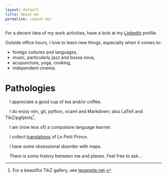```yaml
---
layout: default
title: About me
permalink: /about-me/
---
```


For a decent idea of my work activities, have a look at my [LinkedIn](https://linkedin.com/in/xoolive) profile.

Outside office hours, I love to learn new things, especially when it comes to:

  - foreign cultures and languages,
  - music, particularly jazz and bossa nova,
  - acupuncture, yoga, cooking,
  - independent cinema.


# Pathologies


<i class="fa fa-coffee fa-lg" style="margin-right: 1em; width: 15pt"></i>
I appreciate a good cup of tea and/or coffee.

<i class="fa fa-code fa-lg" style="margin-right: 1em; width: 15pt"></i>
I do enjoy vim, git, python, ocaml and Markdown; also LaTeX and TikZ/pgfplots[^1].

[^1]: For a beautiful TikZ gallery, see [texample.net](http://texample.net).

<i class="fa fa-language fa-lg" style="margin-right: 1em; width: 15pt"></i>
I am (now less of) a compulsive language learner.

<i class="fa fa-book fa-lg" style="margin-right: 1em; width: 15pt"></i>
I collect [translations](/le-petit-prince) of *Le Petit Prince*.

<i class="fa fa-map-o fa-lg" style="margin-right: 1em; width: 15pt"></i>
I have some obsessional disorder with maps.

<i class="fa fa-paper-plane-o fa-lg" style="margin-right: 1em; width: 15pt"></i>
There is some history between me and planes. Feel free to ask...
